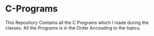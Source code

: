 # C-Programs
This Repository Contains all the C Programs which I made during the classes.
All the Programs is in the Order Accouding to the topics.
